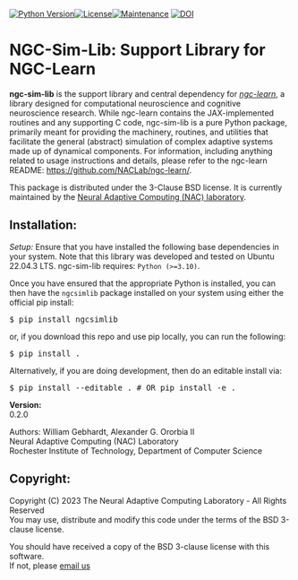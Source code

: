 [![Python Version](https://img.shields.io/badge/python-3.10%20%7C%203.11-blue.svg)](https://www.python.org/downloads)[![License](https://img.shields.io/badge/License-BSD_3--Clause-blue.svg)](https://opensource.org/licenses/BSD-3-Clause)[![Maintenance](https://img.shields.io/badge/Maintained%3F-yes-green.svg)](https://GitHub.com/Naereen/StrapDown.js/graphs/commit-activity)
[![DOI](https://zenodo.org/badge/734040498.svg)](https://zenodo.org/doi/10.5281/zenodo.10888210)

# NGC-Sim-Lib: Support Library for NGC-Learn

<b>ngc-sim-lib</b> is the support library and central dependency for
<i><a href="https://github.com/NACLab/ngc-learn/">ngc-learn</a></i>, a library
designed for computational neuroscience and cognitive neuroscience research.
While ngc-learn contains the JAX-implemented routines and any supporting C
code, ngc-sim-lib is a pure Python package, primarily meant for providing the
machinery, routines, and utilities that facilitate the general (abstract)
simulation of complex adaptive systems made up of dynamical components. For
information, including anything related to usage instructions and details,
please refer to the ngc-learn README:
https://github.com/NACLab/ngc-learn/.

This package is distributed under the 3-Clause BSD license. It is currently
maintained by the
<a href="https://www.cs.rit.edu/~ago/nac_lab.html">Neural Adaptive Computing
(NAC) laboratory</a>.

## <b>Installation:</b>

<i>Setup:</i> Ensure that you have installed the following base dependencies in
your system. Note that this library was developed and tested on
Ubuntu 22.04.3 LTS. ngc-sim-lib requires: `Python (>=3.10)`.

Once you have ensured that the appropriate Python is installed, you can then
have the <code>ngcsimlib</code> package installed on your system using either 
the official pip install:
<pre>
$ pip install ngcsimlib 
</pre>
or, if you download this repo and use pip locally, you can run the following: 
<pre>
$ pip install .
</pre>
Alternatively, if you are doing development, then do an editable install via:
<pre>
$ pip install --editable . # OR pip install -e .
</pre>

**Version:**<br>
0.2.0 <!-- -Alpha -->

Authors:
William Gebhardt, Alexander G. Ororbia II<br>
Neural Adaptive Computing (NAC) Laboratory<br>
Rochester Institute of Technology, Department of Computer Science

## <b>Copyright:</b>

Copyright (C) 2023 The Neural Adaptive Computing Laboratory - All Rights Reserved<br>
You may use, distribute and modify this code under the
terms of the BSD 3-clause license.

You should have received a copy of the BSD 3-clause license with
this software.<br>
If not, please [email us](mailto:ago@cs.rit.edu)
